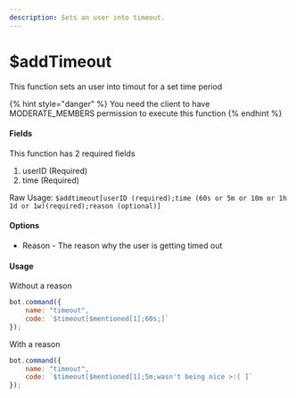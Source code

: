 ```yaml
---
description: Sets an user into timeout.
---
```


# $addTimeout

This function sets an user into timout for a set time period

{% hint style="danger" %}
You need the client to have MODERATE_MEMBERS permission to execute this function
{% endhint %}

#### Fields

This function has 2 required fields

1. userID \(Required\)
2. time \(Required\) 

Raw Usage: `$addtimeout[userID (required);time (60s or 5m or 10m or 1h 1d or 1w)(required);reason (optional)]`

#### Options

* Reason - The reason why the user is getting timed out


#### Usage

Without a reason

```javascript
bot.command({
    name: "timeout",
    code: `$timeout[$mentioned[1];60s;]`
});
```

With a reason

```javascript
bot.command({
    name: "timeout",
    code: `$timeout[$mentioned[1];5m;wasn't being nice >:( ]`
});
```
